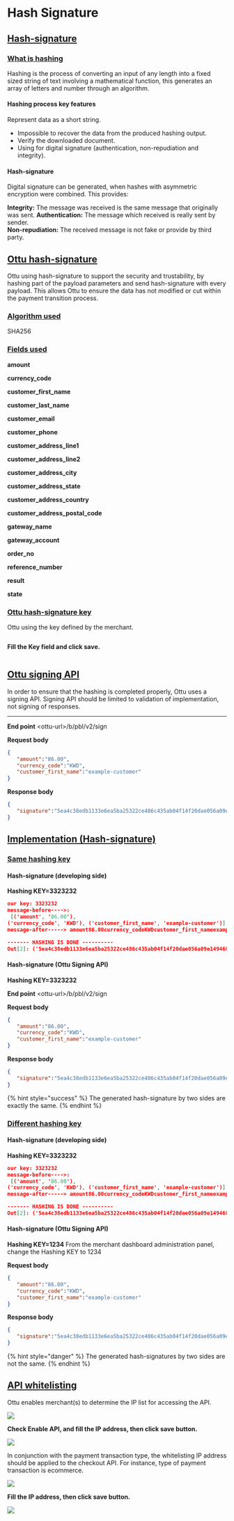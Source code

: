 # Hash Signature

## [Hash-signature](hash-signature.md#hash-signature)

### <mark style="color:blue;"></mark>[What is hashing](hash-signature.md#what-is-hashing)

Hashing is the process of converting an input of any length into a fixed sized string of text involving a mathematical function, this generates an array of letters and number through an algorithm.

#### Hashing process key features

Represent data as a short string.

* Impossible to recover the data from the produced hashing output.
* Verify the downloaded document.
* Using for digital signature (authentication, non-repudiation and integrity).

#### Hash-signature

Digital signature can be generated, when hashes with asymmetric encryption were combined. This provides:

**Integrity:** The message was received is the same message that originally was sent. **Authentication:** The message which received is really sent by sender.\
**Non-repudiation:** The received message is not fake or provide by third party.

## <mark style="color:blue;"></mark>[Ottu hash-signature](hash-signature.md#ottu-hash-signature)

Ottu using hash-signature to support the security and trustability, by hashing part of the payload parameters and send hash-signature with every payload. This allows Ottu to ensure the data has not modified or cut within the payment transition process.

### [Algorithm used](hash-signature.md#algorithm-used)

SHA256

### <mark style="color:blue;"></mark>[Fields used](hash-signature.md#fields-used)

**amount**

**currency\_code**

**customer\_first\_name**&#x20;

**customer\_last\_name**

**customer\_email**

**customer\_phone**&#x20;

**customer\_address\_line1**

**customer\_address\_line2**

**customer\_address\_city**

**customer\_address\_state**

**customer\_address\_country**&#x20;

**customer\_address\_postal\_code**

**gateway\_name**&#x20;

**gateway\_account**

**order\_no**&#x20;

**reference\_number**

**result**&#x20;

**state**

### <mark style="color:blue;"></mark>[Ottu hash-signature key](hash-signature.md#ottu-hash-signature-key)

Ottu using the key defined by the merchant.

<figure><img src="../.gitbook/assets/webhook (2).png" alt=""><figcaption></figcaption></figure>

&#x20; **Fill the Key field and click save.**&#x20;

<figure><img src="../.gitbook/assets/HMAC_Key.png" alt=""><figcaption></figcaption></figure>

## <mark style="color:blue;"></mark>[Ottu signing API](hash-signature.md#ottu-signing-api)

In order to ensure that the hashing is completed properly, Ottu uses a signing API. Signing API should be limited to validation of implementation, not signing of responses.

***

**End point** \<ottu-url>/b/pbl/v2/sign

**Request body**

```json
{
   "amount":"86.00",
   "currency_code":"KWD",
   "customer_first_name":"example-customer"
}
```

**Response body**

```json
{
   "signature":"5ea4c38edb1133e6ea5ba25322ce486c435ab04f14f20dae056a09e14946847a"
}
```

## [Implementation (Hash-signature)](hash-signature.md#implementation-hash-signature)

### [Same hashing key](hash-signature.md#same-hashing-key)

#### Hash-signature (developing side)

**Hashing KEY=3323232**

```json
our key: 3323232
message-before---->:
 [('amount', '86.00'), 
('currency_code', 'KWD'), ('customer_first_name', 'example-customer')]
message-after-----> amount86.00currency_codeKWDcustomer_first_nameexample-customer

------- HASHING IS DONE ----------
Out[2]: ('5ea4c38edb1133e6ea5ba25322ce486c435ab04f14f20dae056a09e14946847a')
```

#### Hash-signature (Ottu Signing API)

**Hashing KEY=3323232**

**End point** \<ottu-url>/b/pbl/v2/sign

**Request body**

```json
{
   "amount":"86.00",
   "currency_code":"KWD",
   "customer_first_name":"example-customer"
}
```

**Response body**

```json
{
   "signature":"5ea4c38edb1133e6ea5ba25322ce486c435ab04f14f20dae056a09e14946847a"
}
```

{% hint style="success" %}
The generated hash-signature by two sides are exactly the same.
{% endhint %}

### [Different hashing key](hash-signature.md#different-hashing-key)

#### Hash-signature (developing side)

**Hashing KEY=3323232**

```json
our key: 3323232
message-before---->:
 [('amount', '86.00'), 
('currency_code', 'KWD'), ('customer_first_name', 'example-customer')]
message-after-----> amount86.00currency_codeKWDcustomer_first_nameexample-customer

------- HASHING IS DONE ----------
Out[2]: ('5ea4c38edb1133e6ea5ba25322ce486c435ab04f14f20dae056a09e14946847a')
```

#### Hash-signature (Ottu Signing API)

**Hashing KEY=1234** From the merchant dashboard administration panel, change the Hashing KEY to 1234

**Request body**

```json
{
   "amount":"86.00",
   "currency_code":"KWD",
   "customer_first_name":"example-customer"
}
```

**Response body**

```json
{
   "signature":"5ea4c38edb1133e6ea5ba25322ce486c435ab04f14f20dae056a09e14946847a"
}
```

{% hint style="danger" %}
The generated hash-signatures by two sides are not the same.&#x20;
{% endhint %}

## [API whitelisting](hash-signature.md#api-whitelisting)

Ottu enables merchant(s) to determine the IP list for accessing the API.

![](<../.gitbook/assets/3 (8).png>)

**Check Enable API, and fill the IP address, then click save button.**&#x20;

![](<../.gitbook/assets/4 (8) (1).png>)

In conjunction with the payment transaction type, the whitelisting IP address should be applied to the checkout API. For instance, type of payment transaction is ecommerce.

![](<../.gitbook/assets/5 (6) (1).png>)

**Fill the IP address, then click save button.**&#x20;

![](<../.gitbook/assets/6 (6) (1).png>)

